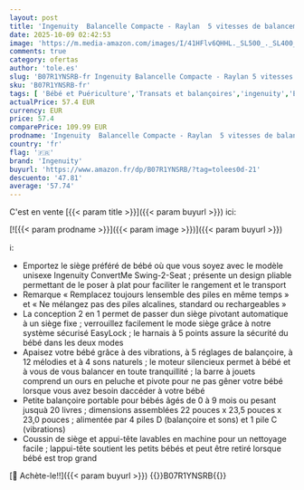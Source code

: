 ```yaml
---
layout: post
title: 'Ingenuity  Balancelle Compacte - Raylan  5 vitesses de balancement  vibrations apaisantes  12 mélodies  4 sons de la nature  arche de jeu  dès la naissance à 9 kg'
date: 2025-10-09 02:42:53
image: 'https://m.media-amazon.com/images/I/41HFlv6QHHL._SL500_._SL400_.jpg'
comments: true
category: ofertas
author: 'tole.es'
slug: 'B07R1YNSRB-fr Ingenuity Balancelle Compacte - Raylan 5 vitesses de...'
sku: 'B07R1YNSRB-fr'
tags: [ 'Bébé et Puériculture','Transats et balançoires','ingenuity','Éveil et jouets','🇫🇷', ]
actualPrice: 57.4 EUR
currency: EUR
price: 57.4
comparePrice: 109.99 EUR
prodname: 'Ingenuity  Balancelle Compacte - Raylan  5 vitesses de balancement  vibrations apaisantes  12 mélodies  4 sons de la nature  arche de jeu  dès la naissance à 9 kg'
country: 'fr'
flag: '🇫🇷'
brand: 'Ingenuity'
buyurl: 'https://www.amazon.fr/dp/B07R1YNSRB/?tag=tolees0d-21'
descuento: '47.81'
average: '57.74'
---
```


C'est en vente [{{< param title >}}]({{< param buyurl >}}) ici:

[![{{< param prodname >}}]({{< param image >}})]({{< param buyurl >}})

ℹ️:

- Emportez le siège préféré de bébé où que vous soyez avec le modèle unisexe Ingenuity ConvertMe Swing-2-Seat ; présente un design pliable permettant de le poser à plat pour faciliter le rangement et le transport
- Remarque « Remplacez toujours lensemble des piles en même temps » et « Ne mélangez pas des piles alcalines, standard ou rechargeables »
- La conception 2 en 1 permet de passer dun siège pivotant automatique à un siège fixe ; verrouillez facilement le mode siège grâce à notre système sécurisé EasyLock ; le harnais à 5 points assure la sécurité du bébé dans les deux modes
- Apaisez votre bébé grâce à des vibrations, à 5 réglages de balançoire, à 12 mélodies et à 4 sons naturels ; le moteur silencieux permet à bébé et à vous de vous balancer en toute tranquillité ; la barre à jouets comprend un ours en peluche et pivote pour ne pas gêner votre bébé lorsque vous avez besoin daccéder à votre bébé
- Petite balançoire portable pour bébés âgés de 0 à 9 mois ou pesant jusquà 20 livres ; dimensions assemblées 22 pouces x 23,5 pouces x 23,0 pouces ; alimentée par 4 piles D (balançoire et sons) et 1 pile C (vibrations)
- Coussin de siège et appui-tête lavables en machine pour un nettoyage facile ; lappui-tête soutient les petits bébés et peut être retiré lorsque bébé est trop grand

[🛒 Achète-le!!]({{< param buyurl >}})
{{<world>}}B07R1YNSRB{{</world>}}
